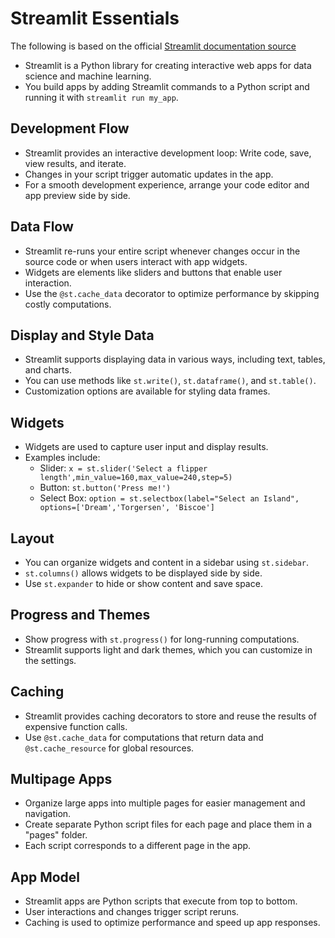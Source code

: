 # Streamlit Essentials
The following  is based on the official [Streamlit documentation source](https://docs.streamlit.io/library/get-started/main-concepts)


- Streamlit is a Python library for creating interactive web apps for data science and machine learning.
- You build apps by adding Streamlit commands to a Python script and running it with `streamlit run my_app`.

## Development Flow

- Streamlit provides an interactive development loop: Write code, save, view results, and iterate.
- Changes in your script trigger automatic updates in the app.
- For a smooth development experience, arrange your code editor and app preview side by side.

## Data Flow

- Streamlit re-runs your entire script whenever changes occur in the source code or when users interact with app widgets.
- Widgets are elements like sliders and buttons that enable user interaction.
- Use the `@st.cache_data` decorator to optimize performance by skipping costly computations.

## Display and Style Data

- Streamlit supports displaying data in various ways, including text, tables, and charts.
- You can use methods like `st.write()`, `st.dataframe()`, and `st.table()`.
- Customization options are available for styling data frames.

## Widgets

- Widgets are used to capture user input and display results.
- Examples include:
  - Slider: `x = st.slider('Select a flipper length',min_value=160,max_value=240,step=5)`
  - Button: `st.button('Press me!')`
  - Select Box: `option = st.selectbox(label="Select an Island", options=['Dream','Torgersen', 'Biscoe']`

## Layout

- You can organize widgets and content in a sidebar using `st.sidebar`.
- `st.columns()` allows widgets to be displayed side by side.
- Use `st.expander` to hide or show content and save space.

## Progress and Themes

- Show progress with `st.progress()` for long-running computations.
- Streamlit supports light and dark themes, which you can customize in the settings.

## Caching

- Streamlit provides caching decorators to store and reuse the results of expensive function calls.
- Use `@st.cache_data` for computations that return data and `@st.cache_resource` for global resources.

## Multipage Apps

- Organize large apps into multiple pages for easier management and navigation.
- Create separate Python script files for each page and place them in a "pages" folder.
- Each script corresponds to a different page in the app.

## App Model

- Streamlit apps are Python scripts that execute from top to bottom.
- User interactions and changes trigger script reruns.
- Caching is used to optimize performance and speed up app responses.


